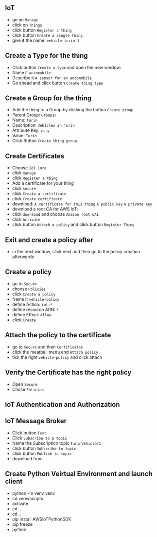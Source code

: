 ## IoT
- go on `Manage`
- click on `Things`
- click button `Register a thing`
- click button `Create a single thing`
- give it the name: `vehicle-turin-1`

## Create a Type for the thing
- Click button `Create a type` and open the new window:
- Name it `automobile`
- Describe it `A sensor for an automobile`
- Go ahead and click button `Create thing type`

## Create a Group for the thing
- Add the thing to a Group by clicking the button `Create group`
- Parent Group: `Groups/`
- Name: `Turin` 
- Description: `Vehicles in Turin` 
- Attribute Key: `city`
- Value: `Turin` 
- Click Button `Create thing group`



## Create Certificates
- Choose `IoT Core`
- click `manage`
- click `Register a thing`
- Add a certificate for your thing
- click `secure`
- click `Create a certificate`
- click `Create certificate`
- download:
`A certificate for this thing`
`A public key`
`A private key`
- download a root CA for AWS IoT:
- click `download` and choose `Amazon root CA1`
- click `Activate`
- click button `Attach a policy` and click button `Register Thing`

## Exit and create a policy after
- in the next window, click next and then go to the policy creation afterwards

## Create a policy
- go to `Secure`
- choose `Policies`
- click `Create a policy`
- Name it `vehicle-policy`
- define Action: `iot:*`
- define resource ARN: `*`
- define Effect: `Allow`
- click `Create`

## Attach the policy to the certificate
- go to `Secure` and then `Certificates`
- click the meatball menu and `Attach policy`
- tick the right `vehicle-policy` and click attach 

## Verify the Certificate has the right policy
- Open `Secure`
- Chose `Policies`





## IoT Authentication and Authorization

## IoT Message Broker
- Click button `Test`
- Click `Subscribe to a topic`
- Name the Subscription topic `TurinVehicle/1`
- click button `Subscribe to topic`
- click button `Publish to topic`
- download from 

## Create Python Veirtual Environment and launch client
- python -m venv venv
- cd venv/scripts
- activate
- cd ..
- cd ..
- pip install AWSIoTPythonSDK
- pip freeze
- python 
